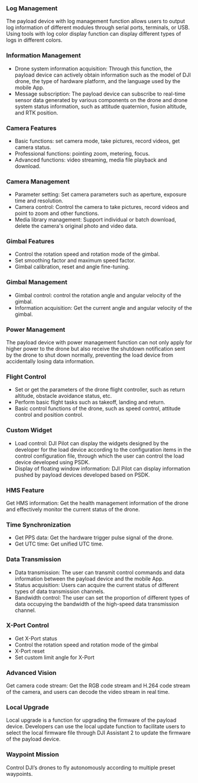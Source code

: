 

### Log Management
The payload device with log management function allows users to output log information of different modules through serial ports, terminals, or USB. Using tools with log color display function can display different types of logs in different colors.

### Information Management     
* Drone system information acquisition: Through this function, the payload device can actively obtain information such as the model of DJI drone, the type of hardware platform, and the language used by the mobile App.
* Message subscription: The payload device can subscribe to real-time sensor data generated by various components on the drone and drone system status information, such as attitude quaternion, fusion altitude, and RTK position.

### Camera Features
* Basic functions: set camera mode, take pictures, record videos, get camera status.
* Professional functions: pointing zoom, metering, focus.
* Advanced functions: video streaming, media file playback and download.

### Camera Management
* Parameter setting: Set camera parameters such as aperture, exposure time and resolution.
* Camera control: Control the camera to take pictures, record videos and point to zoom and other functions.
* Media library management: Support individual or batch download, delete the camera's original photo and video data.

### Gimbal Features
* Control the rotation speed and rotation mode of the gimbal.
* Set smoothing factor and maximum speed factor.
* Gimbal calibration, reset and angle fine-tuning.

### Gimbal Management
* Gimbal control: control the rotation angle and angular velocity of the gimbal.
* Information acquisition: Get the current angle and angular velocity of the gimbal.

### Power Management    
The payload device with power management function can not only apply for higher power to the drone but also receive the shutdown notification sent by the drone to shut down normally, preventing the load device from accidentally losing data information.

### Flight Control
* Set or get the parameters of the drone flight controller, such as return altitude, obstacle avoidance status, etc.
* Perform basic flight tasks such as takeoff, landing and return.
* Basic control functions of the drone, such as speed control, attitude control and position control.

### Custom Widget     
* Load control: DJI Pilot can display the widgets designed by the developer for the load device according to the configuration items in the control configuration file, through which the user can control the load device developed using PSDK.
* Display of floating window information: DJI Pilot can display information pushed by payload devices developed based on PSDK.

### HMS Feature
Get HMS information: Get the health management information of the drone and effectively monitor the current status of the drone.

### Time Synchronization
* Get PPS data: Get the hardware trigger pulse signal of the drone.
* Get UTC time: Get unified UTC time.

### Data Transmission
* Data transmission: The user can transmit control commands and data information between the payload device and the mobile App.
* Status acquisition: Users can acquire the current status of different types of data transmission channels.
* Bandwidth control: The user can set the proportion of different types of data occupying the bandwidth of the high-speed data transmission channel.

### X-Port Control
* Get X-Port status
* Control the rotation speed and rotation mode of the gimbal
* X-Port reset
* Set custom limit angle for X-Port

### Advanced Vision

Get camera code stream: Get the RGB code stream and H.264 code stream of the camera, and users can decode the video stream in real time.

### Local Upgrade
Local upgrade is a function for upgrading the firmware of the payload device. Developers can use the local update function to facilitate users to select the local firmware file through DJI Assistant 2 to update the firmware of the payload device.

### Waypoint Mission
Control DJI’s drones to fly autonomously according to multiple preset waypoints.